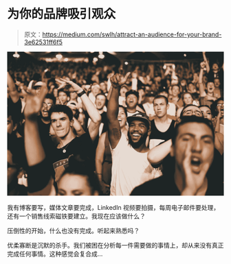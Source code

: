 # 为你的品牌吸引观众

> 原文：<https://medium.com/swlh/attract-an-audience-for-your-brand-3e62531ff6f5>

![](img/8707f28253e3f0a756253c4df7bd9517.png)

我有博客要写，媒体文章要完成，LinkedIn 视频要拍摄，每周电子邮件要处理，还有一个销售线索磁铁要建立。我现在应该做什么？

压倒性的开始，什么也没有完成。听起来熟悉吗？

优柔寡断是沉默的杀手。我们被困在分析每一件需要做的事情上，却从来没有真正完成任何事情。这种感觉会复合成…
